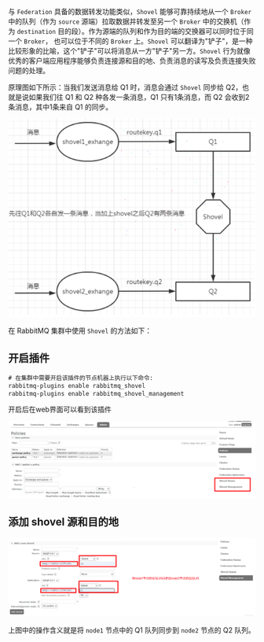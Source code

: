 与 `Federation` 具备的数据转发功能类似，`Shovel` 能够可靠持续地从一个 `Broker` 中的队列（作为 `source` 源端）拉取数据并转发至另一个 `Broker` 中的交换机（作为 `destination` 目的段）。作为源端的队列和作为目的端的交换器可以同时位于同一个 `Broker`，
也可以位于不同的 `Broker` 上。`Shovel` 可以翻译为"铲子"，是一种比较形象的比喻，这个"铲子"可以将消息从一方"铲子"另一方。`Shovel` 行为就像优秀的客户端应用程序能够负责连接源和目的地、负责消息的读写及负责连接失败问题的处理。

原理图如下所示：当我们发送消息给 Q1 时，消息会通过 `Shovel` 同步给 Q2，也就是说如果我们往 Q1 和 Q2 种各发一条消息，Q1 只有1条消息，而 Q2 会收到2条消息，其中1条来自 Q1 的同步。

![img_29.png](img_29.png)

在 RabbitMQ 集群中使用 `Shovel` 的方法如下：

## 开启插件

```shell
# 在集群中需要开启该插件的节点机器上执行以下命令:
rabbitmq-plugins enable rabbitmq_shovel
rabbitmq-plugins enable rabbitmq_shovel_management
```

开启后在web界面可以看到该插件

![img_30.png](img_30.png)

## 添加 shovel 源和目的地

![img_31.png](img_31.png)

上图中的操作含义就是将 `node1` 节点中的 Q1 队列同步到 `node2` 节点的 Q2 队列。